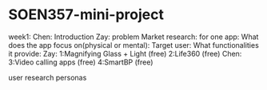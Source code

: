 # SOEN357-mini-project
week1:
Chen:
Introduction
Zay:
problem
Market research:
for one app: 
What does the app focus on(physical or mental):
Target user:
What functionalities it provide:
Zay:
1:Magnifying Glass + Light (free)
2:Life360 (free)
Chen:
3:Video calling apps (free)
4:SmartBP (free)

user research
personas
